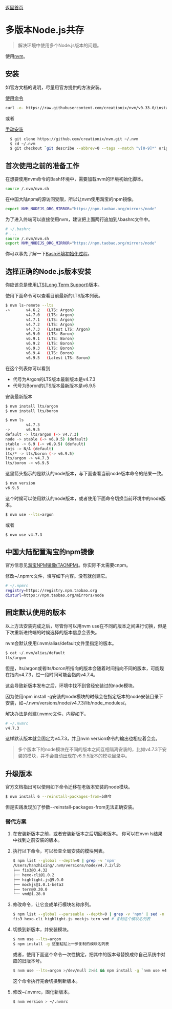 [返回首页](../README.md)

# 多版本Node.js共存
>解决环境中使用多个Node.js版本的问题。

使用[nvm](https://github.com/creationix/nvm)。

## 安装
如官方文档的说明，尽量用官方提供的方法安装。

[使用命令](https://github.com/creationix/nvm#install-script)
```bash
curl -o- https://raw.githubusercontent.com/creationix/nvm/v0.33.0/install.sh | bash
```

或者

[手动安装](https://github.com/creationix/nvm#manual-install)
```bash
  $ git clone https://github.com/creationix/nvm.git ~/.nvm
  $ cd ~/.nvm
  $ git checkout `git describe --abbrev=0 --tags --match "v[0-9]*" origin`
```


## 首次使用之前的准备工作
在想要使用nvm命令的Bash环境中，需要加载nvm的环境初始化脚本。
```bash
source /.nvm/nvm.sh
```

在中国大陆npm的源访问受限，所以让nvm使用淘宝的npm镜像。
```bash
export NVM_NODEJS_ORG_MIRROR="https://npm.taobao.org/mirrors/node"
```

为了进入终端可以直接使用nvm，建议把上面两行追加到/.bashrc文件中。

```bash
# ~/.bashrc
# ...
source /.nvm/nvm.sh
export NVM_NODEJS_ORG_MIRROR="https://npm.taobao.org/mirrors/node"
```

你可以事先了解一下[Bash环境初始化过程](./bash_environment_initialization.md)。
      
## 选择正确的Node.js版本安装

你应该总是使用[LTS(Long Term Support)](https://github.com/nodejs/LTS#lts-schedule)版本。

使用下面命令可以查看目前最新的LTS版本列表。
```bash
$ nvm ls-remote --lts
->       v4.6.2   (LTS: Argon)
         v4.7.0   (LTS: Argon)
         v4.7.1   (LTS: Argon)
         v4.7.2   (LTS: Argon)
         v4.7.3   (Latest LTS: Argon)
         v6.9.0   (LTS: Boron)
         v6.9.1   (LTS: Boron)
         v6.9.2   (LTS: Boron)
         v6.9.3   (LTS: Boron)
         v6.9.4   (LTS: Boron)
         v6.9.5   (Latest LTS: Boron)
```
在这个列表你可以看到
- 代号为Argon的LTS版本最新版本是v4.7.3
- 代号为Boron的LTS版本最新版本是v6.9.5

安装最新版本
```bash
$ nvm install lts/argon
$ nvm install lts/boron
```

```bash
$ nvm ls
         v4.7.3
->       v6.9.5
default -> lts/argon (-> v4.7.3)
node -> stable (-> v6.9.5) (default)
stable -> 6.9 (-> v6.9.5) (default)
iojs -> N/A (default)
lts/* -> lts/boron (-> v6.9.5)
lts/argon -> v4.7.3
lts/boron -> v6.9.5
```
这里箭头指示的是默认的node版本，与下面查看当前node版本命令的结果一致。
```bash
$ nvm version
v6.9.5
```
这个时候可以使用默认的node版本，或者使用下面命令切换当前环境中的node版本。
```bash
$ nvm use --lts=argon
```
或者
```bash
$ nvm use v4.7.3
```

## 中国大陆配置淘宝的npm镜像
官方信息见[淘宝NPM镜像(TAONPM)](https://npm.taobao.org/)。你实际不太需要cnpm。

修改~/.npmrc文件，填写如下内容。没有就创建它。
```bash
# ~/.npmrc
registry=https://registry.npm.taobao.org
disturl=https://npm.taobao.org/mirrors/node
```

## 固定默认使用的版本
以上方法安装完成之后，尽管你可以用nvm use在不同的版本之间进行切换，但是下次重新进终端的时候选择的版本信息会丢失。

nvm会默认使用/.nvm/alias/default文件里指定的版本。
```bash
$ cat ~/.nvm/alias/default
lts/argon
```
但是，lts/argon或者lts/boron所指向的版本会随着时间指向不同的版本，可能现在指向v4.7.3，过一段时间可能会指向v4.7.4。

这会导致新版本发布之后，环境中找不到曾经安装过的node模块。

因为使用npm install -g安装的node模块的时候会在指定版本的node安装目录下安装，如~/.nvm/versions/node/v4.7.3/lib/node_modules/。

解决办法是创建/.nvmrc文件，内容如下。

```bash
# ~/.nvmrc
v4.7.3
```
这样默认版本就会固定为v4.7.3，并且nvm version命令的输出也相应着会变。

>多个版本下的node模块在不同的版本之间互相隔离安装的，比如v4.7.3下安装的模块，并不会自动出现在v6.9.5版本的模块目录中。

## 升级版本

官方文档指出可以使用如下命令迁移在老版本安装的node模块。
```bash
$ nvm install 6 --reinstall-packages-from=5命令
```

但是实践发现加了参数--reinstall-packages-from无法正确安装。

### 替代方案

1. 在安装新版本之前，或者安装新版本之后切回老版本。
   你可以在nvm ls结果中找到之前安装的版本。
2. 执行以下命令，可以检查全局安装的模块列表。
   ```bash
   $ npm list --global --depth=0 | grep -v 'npm'
   /Users/hanzhixing/.nvm/versions/node/v4.7.2/lib
   ├── fis3@3.4.32
   ├── hexo-cli@1.0.2
   ├── highlight.js@9.9.0
   ├── mockjs@1.0.1-beta3
   ├── tern@0.20.0
   └── vmd@1.28.0
   ```
3. 修改命令，让它变成单行模块名称序列。

   ```bash
   $ npm list --global --parseable --depth=0 | grep -v 'npm' | sed -n '1!p' | xargs basename | paste -s -d' ' -
   fis3 hexo-cli highlight.js mockjs tern vmd # 复制这个模块名列表
   ```
4. 切换到新版本，并安装模块。
   ```bash
   $ nvm use --lts=argon
   $ npm install -g 这里粘贴上一步复制的模块名列表
   ```
   或者，使用下面这个命令一次性搞定，把其中的版本号替换成你自己系统中对应的旧版本号。
   ```bash
   $ nvm use --lts=argon >/dev/null 2>&1 && npm install -g `nvm use v4.7.2 >/dev/null 2>&1 && npm list --global --parseable --depth=0 | grep -v 'npm' | sed -n '1!p' | xargs basename | paste -s -d' ' -`
   ```
   这个命令执行完会切换到新版本。
5. 修改~/.nvmrc，固化新版本。
   ```bash
   $ nvm version > ~/.nvmrc
   ```
